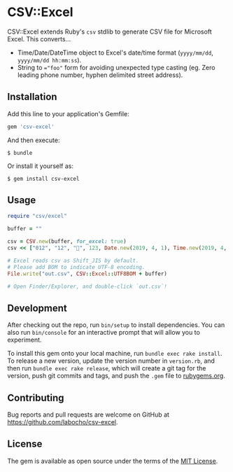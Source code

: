 # CSV::Excel

CSV::Excel extends Ruby's `csv` stdlib to generate CSV file for Microsoft Excel.
This converts...

- Time/Date/DateTime object to Excel's date/time format (`yyyy/mm/dd`, `yyyy/mm/dd hh:mm:ss`).
- String to `="foo"` form for avoiding unexpected type casting (eg. Zero leading phone number, hyphen delimited street address).

## Installation

Add this line to your application's Gemfile:

```ruby
gem 'csv-excel'
```

And then execute:

    $ bundle

Or install it yourself as:

    $ gem install csv-excel

## Usage

```ruby
require "csv/excel"

buffer = ""

csv = CSV.new(buffer, for_excel: true)
csv << ["012", "12", "🍣", 123, Date.new(2019, 4, 1), Time.new(2019, 4, 1, 12, 34, 56)]

# Excel reads csv as Shift_JIS by default.
# Please add BOM to indicate UTF-8 encoding.
File.write("out.csv", CSV::Excel::UTF8BOM + buffer)

# Open Finder/Explorer, and double-click `out.csv`!
```

## Development

After checking out the repo, run `bin/setup` to install dependencies. You can also run `bin/console` for an interactive prompt that will allow you to experiment.

To install this gem onto your local machine, run `bundle exec rake install`. To release a new version, update the version number in `version.rb`, and then run `bundle exec rake release`, which will create a git tag for the version, push git commits and tags, and push the `.gem` file to [rubygems.org](https://rubygems.org).

## Contributing

Bug reports and pull requests are welcome on GitHub at https://github.com/labocho/csv-excel.

## License

The gem is available as open source under the terms of the [MIT License](https://opensource.org/licenses/MIT).
